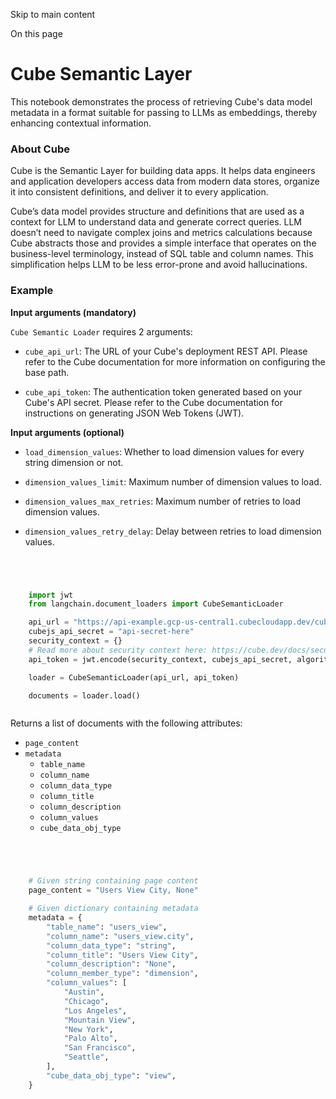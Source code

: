 

Skip to main content

On this page

# Cube Semantic Layer

This notebook demonstrates the process of retrieving Cube's data model metadata in a format suitable for passing to LLMs as embeddings, thereby enhancing contextual information.

### About Cube​

Cube is the Semantic Layer for building data apps. It helps data engineers and application developers access data from modern data stores, organize it into consistent definitions, and deliver it to
every application.

Cube’s data model provides structure and definitions that are used as a context for LLM to understand data and generate correct queries. LLM doesn’t need to navigate complex joins and metrics
calculations because Cube abstracts those and provides a simple interface that operates on the business-level terminology, instead of SQL table and column names. This simplification helps LLM to be
less error-prone and avoid hallucinations.

### Example​

 **Input arguments (mandatory)**

`Cube Semantic Loader` requires 2 arguments:

  * `cube_api_url`: The URL of your Cube's deployment REST API. Please refer to the Cube documentation for more information on configuring the base path.

  * `cube_api_token`: The authentication token generated based on your Cube's API secret. Please refer to the Cube documentation for instructions on generating JSON Web Tokens (JWT).

 **Input arguments (optional)**

  * `load_dimension_values`: Whether to load dimension values for every string dimension or not.

  * `dimension_values_limit`: Maximum number of dimension values to load.

  * `dimension_values_max_retries`: Maximum number of retries to load dimension values.

  * `dimension_values_retry_delay`: Delay between retries to load dimension values.

```python




    import jwt
    from langchain.document_loaders import CubeSemanticLoader

    api_url = "https://api-example.gcp-us-central1.cubecloudapp.dev/cubejs-api/v1/meta"
    cubejs_api_secret = "api-secret-here"
    security_context = {}
    # Read more about security context here: https://cube.dev/docs/security
    api_token = jwt.encode(security_context, cubejs_api_secret, algorithm="HS256")

    loader = CubeSemanticLoader(api_url, api_token)

    documents = loader.load()



```


Returns a list of documents with the following attributes:

  * `page_content`
  * `metadata`
    * `table_name`
    * `column_name`
    * `column_data_type`
    * `column_title`
    * `column_description`
    * `column_values`
    * `cube_data_obj_type`

```python




    # Given string containing page content
    page_content = "Users View City, None"

    # Given dictionary containing metadata
    metadata = {
        "table_name": "users_view",
        "column_name": "users_view.city",
        "column_data_type": "string",
        "column_title": "Users View City",
        "column_description": "None",
        "column_member_type": "dimension",
        "column_values": [
            "Austin",
            "Chicago",
            "Los Angeles",
            "Mountain View",
            "New York",
            "Palo Alto",
            "San Francisco",
            "Seattle",
        ],
        "cube_data_obj_type": "view",
    }



```
